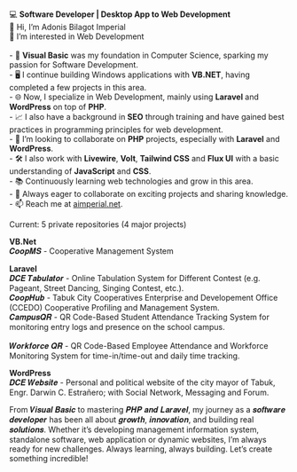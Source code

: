 💻 <strong>Software Developer | Desktop App to Web Development</strong>
<br>👋 Hi, I’m Adonis Bilagot Imperial
<br>💞️ I’m interested in Web Development<br>
<br>- 🌱 <strong>Visual Basic</strong> was my foundation in Computer Science, sparking my passion for Software Development.
<br>- 🖥️ I continue building Windows applications with <strong>VB.NET</strong>, having completed a few projects in this area.
<br>- 🌐 Now, I specialize in Web Development, mainly using <strong>Laravel</strong> and <strong>WordPress</strong> on top of <strong>PHP</strong>.
<br>- 📈 I also have a background in <strong>SEO</strong> through training and have gained best practices in programming principles for web development.
<br>- 👀 I’m looking to collaborate on <strong>PHP</strong> projects, especially with <strong>Laravel</strong> and <strong>WordPress</strong>.
<br>- 🛠️ I also work with <strong>Livewire</strong>, <strong>Volt</strong>, <strong>Tailwind CSS</strong> and <strong>Flux UI</strong> with a basic understanding of <strong>JavaScript</strong> and <strong>CSS</strong>. 
<br>- 📚 Continuously learning web technologies and grow in this area.
<br>- 🚀 Always eager to collaborate on exciting projects and sharing knowledge.
<br>- 📫 Reach me at <a href="https://www.facebook.com/aimperial.net">aimperial.net</a>.

Current: 5 private repositories (4 major projects)

<strong>VB.Net</strong>
<br>𝑪𝒐𝒐𝒑𝑴𝑺 - Cooperative Management System

<strong>Laravel</strong>
<br>𝑫𝑪𝑬 𝑻𝒂𝒃𝒖𝒍𝒂𝒕𝒐𝒓 - Online Tabulation System for Different Contest (e.g. Pageant, Street Dancing, Singing Contest, etc.).
<br>𝑪𝒐𝒐𝒑𝑯𝒖𝒃 - Tabuk City Cooperatives Enterprise and Developement Office (CCEDO) Cooperative Profiling and Management System.
<br>𝑪𝒂𝒎𝒑𝒖𝒔𝑸𝑹 - QR Code-Based Student Attendance Tracking System for monitoring entry logs and presence on the school campus.  
<br>𝑾𝒐𝒓𝒌𝒇𝒐𝒓𝒄𝒆 𝑸𝑹 - QR Code-Based Employee Attendance and Workforce Monitoring System for time-in/time-out and daily time tracking.

<strong>WordPress</strong>
<br>𝑫𝑪𝑬 𝑾𝒆𝒃𝒔𝒊𝒕𝒆 - Personal and political website of the city mayor of Tabuk, Engr. Darwin C. Estrañero; with Social Network, Messaging and Forum.

From 𝑽𝒊𝒔𝒖𝒂𝒍 𝑩𝒂𝒔𝒊𝒄 to mastering 𝑷𝑯𝑷 𝒂𝒏𝒅 𝑳𝒂𝒓𝒂𝒗𝒆𝒍, my journey as a 𝒔𝒐𝒇𝒕𝒘𝒂𝒓𝒆 𝒅𝒆𝒗𝒆𝒍𝒐𝒑𝒆𝒓 has been all about 𝒈𝒓𝒐𝒘𝒕𝒉, 𝒊𝒏𝒏𝒐𝒗𝒂𝒕𝒊𝒐𝒏, and building real 𝒔𝒐𝒍𝒖𝒕𝒊𝒐𝒏𝒔. Whether it’s developing management information system, standalone software, web application or dynamic websites, I’m always ready for new challenges.
Always learning, always building. Let’s create something incredible!

<!---
Adonis1120/Adonis1120 is a ✨ special ✨ repository because its `README.md` (this file) appears on your GitHub profile.
You can click the Preview link to take a look at your changes.
--->
